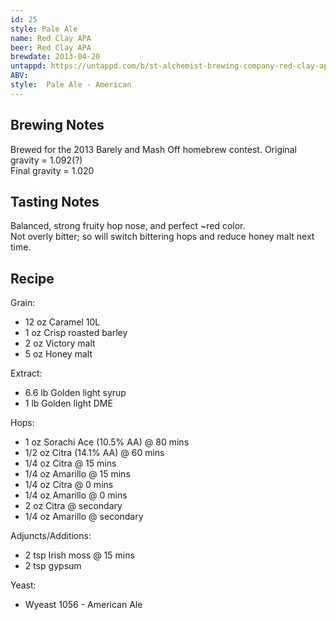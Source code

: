 ```yaml
---
id: 25
style: Pale Ale
name: Red Clay APA
beer: Red Clay APA
brewdate: 2013-04-20
untappd: https://untappd.com/b/st-alchemist-brewing-company-red-clay-apa/464740
ABV:
style:  Pale Ale - American
---
```

## Brewing Notes
Brewed for the 2013 Barely and Mash Off homebrew contest.
Original gravity = 1.092(?)  
Final gravity = 1.020

## Tasting Notes
Balanced, strong fruity hop nose, and perfect ~red color.  
Not overly bitter; so will switch bittering hops and reduce honey malt next time.  

## Recipe
Grain:

  + 12 oz Caramel 10L
  + 1 oz Crisp roasted barley
  + 2 oz Victory malt
  + 5 oz Honey malt

Extract:

  + 6.6 lb Golden light syrup
  + 1 lb Golden light DME

Hops:

  + 1 oz Sorachi Ace (10.5% AA) @ 80 mins
  + 1/2 oz Citra (14.1% AA) @ 60 mins
  + 1/4 oz Citra @ 15 mins
  + 1/4 oz Amarillo @ 15 mins
  + 1/4 oz Citra @ 0 mins
  + 1/4 oz Amarillo @ 0 mins
  + 2 oz Citra @ secondary
  + 1/4 oz Amarillo @ secondary

Adjuncts/Additions:

  + 2 tsp Irish moss @ 15 mins
  + 2 tsp gypsum

Yeast:

  + Wyeast 1056 - American Ale

